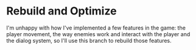 # Rebuild and Optimize

I'm unhappy with how I've implemented a few features in the game: the player movement, the way enemies work and interact with the player and the dialog system, so I'll use this branch to rebuild those features.
